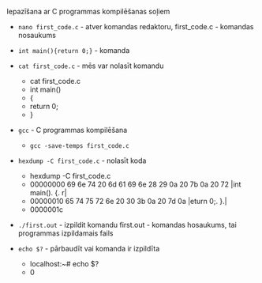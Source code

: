 Iepazīšana ar C programmas kompilēšanas soļiem 
  - ```nano first_code.c``` - atver komandas redaktoru, first_code.c - komandas nosaukums
  - ```int main(){return 0;}``` - komanda
  - ```cat first_code.c``` - mēs var nolasīt komandu
    - cat first_code.c
    - int main()
    - {
    - return 0;
    - }

  - ```gcc``` - C programmas kompilēšana
    - ```gcc -save-temps first_code.c```
 - ```hexdump -C first_code.c``` - nolasīt koda 
    - hexdump -C first_code.c
    - 00000000  69 6e 74 20 6d 61 69 6e  28 29 0a 20 7b 0a 20 72  |int main(). {. r|
    - 00000010  65 74 75 72 6e 20 30 3b  0a 20 7d 0a              |eturn 0;. }.|
    - 0000001c
 - ```./first.out``` - izpildit komandu first.out - komandas hosaukums, tai programmas izpildamais fails
 - ```echo $?``` - pārbaudīt vai komanda ir izpildīta
    - localhost:~# echo $?
    - 0
